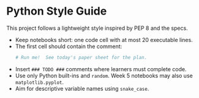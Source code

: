 # Python Style Guide

This project follows a lightweight style inspired by PEP 8 and the specs.

- Keep notebooks short: one code cell with at most 20 executable lines.
- The first cell should contain the comment:
  ```python
  # Run me!  See today's paper sheet for the plan.
  ```
- Insert `### TODO ###` comments where learners must complete code.
- Use only Python built-ins and `random`. Week 5 notebooks may also use `matplotlib.pyplot`.
- Aim for descriptive variable names using `snake_case`.
